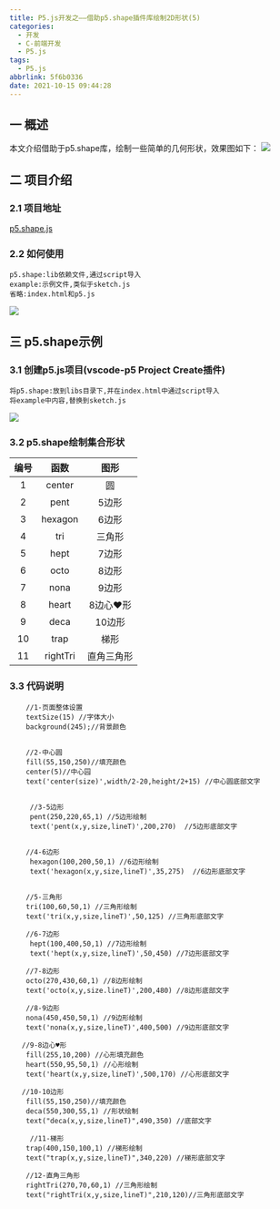```yaml
---
title: P5.js开发之——借助p5.shape插件库绘制2D形状(5)
categories:
  - 开发
  - C-前端开发
  - P5.js
tags:
  - P5.js
abbrlink: 5f6b0336
date: 2021-10-15 09:44:28
---
```

## 一 概述

本文介绍借助于p5.shape库，绘制一些简单的几何形状，效果图如下：
![][1]

<!--more-->

## 二 项目介绍

### 2.1 项目地址

[p5.shape.js](https://github.com/gaba5/p5.shape.js)

### 2.2 如何使用

```
p5.shape:lib依赖文件,通过script导入
example:示例文件,类似于sketch.js
省略:index.html和p5.js
```

![][2]

## 三 p5.shape示例
### 3.1 创建p5.js项目(vscode-p5 Project Create插件)
```
将p5.shape:放到libs目录下,并在index.html中通过script导入
将example中内容,替换到sketch.js
```

![][3]

### 3.2 p5.shape绘制集合形状

| 编号 |   函数   |    图形    |
| :--: | :------: | :--------: |
|  1   |  center  |     圆     |
|  2   |   pent   |   5边形    |
|  3   | hexagon  |   6边形    |
|  4   |   tri    |   三角形   |
|  5   |   hept   |   7边形    |
|  6   |   octo   |   8边形    |
|  7   |   nona   |   9边形    |
|  8   |  heart   |  8边心♥形  |
|  9   |   deca   |   10边形   |
|  10  |   trap   |    梯形    |
|  11  | rightTri | 直角三角形 |

### 3.3 代码说明

```
    //1-页面整体设置
    textSize(15) //字体大小
    background(245);//背景颜色
   
   
    //2-中心圆
    fill(55,150,250)//填充颜色
    center(5)//中心园
    text('center(size)',width/2-20,height/2+15) //中心圆底部文字


     //3-5边形
     pent(250,220,65,1) //5边形绘制
     text('pent(x,y,size,lineT)',200,270)  //5边形底部文字


    //4-6边形
     hexagon(100,200,50,1) //6边形绘制
     text('hexagon(x,y,size,lineT)',35,275)  //6边形底部文字


    //5-三角形
    tri(100,60,50,1) //三角形绘制
    text('tri(x,y,size,lineT)',50,125) //三角形底部文字

    //6-7边形
     hept(100,400,50,1) //7边形绘制
     text('hept(x,y,size,lineT)',50,450) //7边形底部文字

    //7-8边形
    octo(270,430,60,1) //8边形绘制
    text('octo(x,y,size.lineT)',200,480) //8边形底部文字

    //8-9边形
    nona(450,450,50,1) //9边形绘制
    text('nona(x,y,size,lineT)',400,500) //9边形底部文字

   //9-8边心♥形
    fill(255,10,200) //心形填充颜色
    heart(550,95,50,1) //心形绘制
    text('heart(x,y,size,lineT)',500,170) //心形底部文字

   //10-10边形
    fill(55,150,250)//填充颜色
    deca(550,300,55,1) //形状绘制
    text("deca(x,y,size,lineT)",490,350) //底部文字

     //11-梯形
    trap(400,150,100,1) //梯形绘制
    text("trap(x,y,size,lineT)",340,220) //梯形底部文字

    //12-直角三角形
    rightTri(270,70,60,1) //三角形绘制
    text("rightTri(x,y,size,lineT)",210,120)//三角形底部文字
```



[1]:https://fastly.jsdelivr.net/gh/PGzxc/CDN@master/blog-p5js/p5js-p5shape-preview.png
[2]:https://fastly.jsdelivr.net/gh/PGzxc/CDN@master/blog-p5js/p5js-p5-shape-github.png
[3]:https://fastly.jsdelivr.net/gh/PGzxc/CDN@master/blog-p5js/p5js-p5shape-vscode-project.png